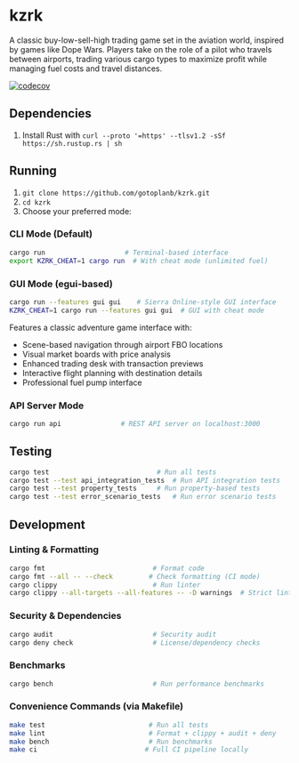 # kzrk

A classic buy-low-sell-high trading game set in the aviation world, inspired by games like Dope Wars. Players take on the role of a pilot who travels between airports, trading various cargo types to maximize profit while managing fuel costs and travel distances.

[![codecov](https://codecov.io/github/gotoplanb/kzrk/branch/main/graph/badge.svg?token=F1KGS5JF3G)](https://codecov.io/github/gotoplanb/kzrk)

## Dependencies

1. Install Rust with `curl --proto '=https' --tlsv1.2 -sSf https://sh.rustup.rs | sh`

## Running

1. `git clone https://github.com/gotoplanb/kzrk.git`
1. `cd kzrk`
1. Choose your preferred mode:

### CLI Mode (Default)
```bash
cargo run                    # Terminal-based interface
export KZRK_CHEAT=1 cargo run  # With cheat mode (unlimited fuel)
```

### GUI Mode (egui-based)
```bash
cargo run --features gui gui    # Sierra Online-style GUI interface
KZRK_CHEAT=1 cargo run --features gui gui  # GUI with cheat mode
```
Features a classic adventure game interface with:
- Scene-based navigation through airport FBO locations
- Visual market boards with price analysis
- Enhanced trading desk with transaction previews
- Interactive flight planning with destination details
- Professional fuel pump interface

### API Server Mode
```bash
cargo run api               # REST API server on localhost:3000
```

## Testing

```bash
cargo test                           # Run all tests
cargo test --test api_integration_tests  # Run API integration tests
cargo test --test property_tests     # Run property-based tests
cargo test --test error_scenario_tests   # Run error scenario tests
```

## Development

### Linting & Formatting
```bash
cargo fmt                           # Format code
cargo fmt --all -- --check         # Check formatting (CI mode)
cargo clippy                        # Run linter
cargo clippy --all-targets --all-features -- -D warnings  # Strict linting
```

### Security & Dependencies
```bash
cargo audit                         # Security audit
cargo deny check                    # License/dependency checks
```

### Benchmarks
```bash
cargo bench                         # Run performance benchmarks
```

### Convenience Commands (via Makefile)
```bash
make test                          # Run all tests
make lint                          # Format + clippy + audit + deny
make bench                         # Run benchmarks
make ci                           # Full CI pipeline locally
```
